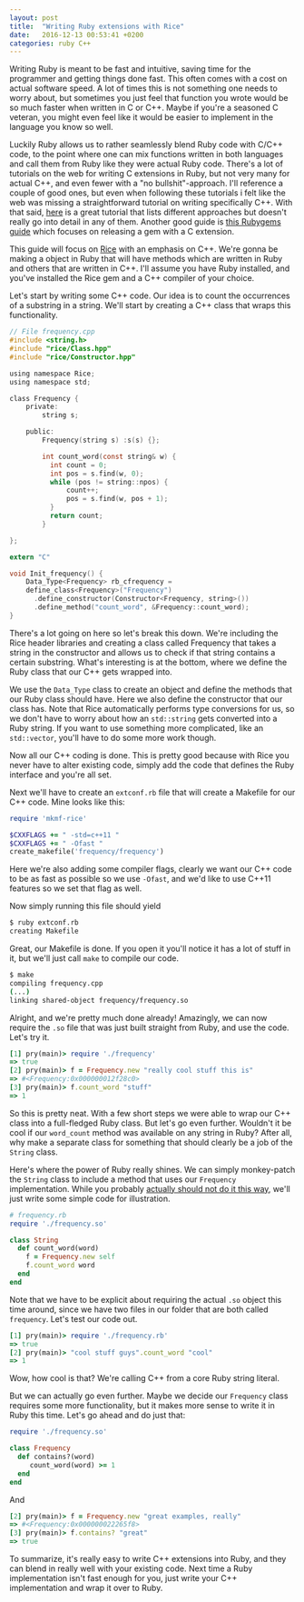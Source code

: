 ```yaml
---
layout: post
title:  "Writing Ruby extensions with Rice"
date:   2016-12-13 00:53:41 +0200
categories: ruby C++
---
```


Writing Ruby is meant to be fast and intuitive, saving time for the programmer and getting things done fast. This often comes with a cost on actual software speed. A lot of times this is not something one needs to worry about, but sometimes you just feel that function you wrote would be so much faster when written in C or C++. Maybe if you're a seasoned C veteran, you might even feel like it would be easier to implement in the language you know so well.

Luckily Ruby allows us to rather seamlessly blend Ruby code with C/C++ code, to the point where one can mix functions written in both languages and call them from Ruby like they were actual Ruby code. There's a lot of tutorials on the web for writing C extensions in Ruby, but not very many for actual C++, and even fewer with a "no bullshit"-approach. I'll reference a couple of good ones, but even when following these tutorials i felt like the web was missing a straightforward tutorial on writing specifically C++. With that said, [here](https://www.amberbit.com/blog/2014/6/12/calling-c-cpp-from-ruby/) is a great tutorial that lists different approaches but doesn't really go into detail in any of them. Another good guide is [this Rubygems guide](http://guides.rubygems.org/gems-with-extensions/) which focuses on releasing a gem with a C extension.

This guide will focus on [Rice](https://github.com/jasonroelofs/rice) with an emphasis on C++. We're gonna be making a object in Ruby that will have methods which are written in Ruby and others that are written in C++. I'll assume you have Ruby installed, and you've installed the Rice gem and a C++ compiler of your choice.

Let's start by writing some C++ code. Our idea is to count the occurrences of a substring in a string. We'll start by creating a C++ class that wraps this functionality.

```c
// File frequency.cpp
#include <string.h>
#include "rice/Class.hpp"
#include "rice/Constructor.hpp"

using namespace Rice;
using namespace std;

class Frequency {
    private:
        string s;

    public:
        Frequency(string s) :s(s) {};

        int count_word(const string& w) {
          int count = 0;
          int pos = s.find(w, 0);
          while (pos != string::npos) {
              count++;
              pos = s.find(w, pos + 1);
          }
          return count;
        }

};

extern "C"

void Init_frequency() {
    Data_Type<Frequency> rb_cfrequency =
    define_class<Frequency>("Frequency")
      .define_constructor(Constructor<Frequency, string>())
      .define_method("count_word", &Frequency::count_word);
}
```

There's a lot going on here so let's break this down. We're including the Rice header libraries and creating a class called Frequency that takes a string in the constructor and allows us to check if that string contains a certain substring. What's interesting is at the bottom, where we define the Ruby class that our C++ gets wrapped into.

We use the `Data_Type` class to create an object and define the methods that our Ruby class should have. Here we also define the constructor that our class has. Note that Rice automatically performs type conversions for us, so we don't have to worry about how an `std::string` gets converted into a Ruby string. If you want to use something more complicated, like an `std::vector`, you'll have to do some more work though.

Now all our C++ coding is done. This is pretty good because with Rice you never have to alter existing code, simply add the code that defines the Ruby interface and you're all set.

Next we'll have to create an `extconf.rb` file that will create a Makefile for our C++ code. Mine looks like this:

```ruby
require 'mkmf-rice'

$CXXFLAGS += " -std=c++11 "
$CXXFLAGS += " -Ofast "
create_makefile('frequency/frequency')

```

Here we're also adding some compiler flags, clearly we want our C++ code to be as fast as possible so we use `-Ofast`, and we'd like to use C++11 features so we set that flag as well.

Now simply running this file should yield

```bash
$ ruby extconf.rb
creating Makefile
```

Great, our Makefile is done. If you open it you'll notice it has a lot of stuff in it, but we'll just call `make` to compile our code.

```bash
$ make
compiling frequency.cpp
(...)
linking shared-object frequency/frequency.so
```

Alright, and we're pretty much done already! Amazingly, we can now require the `.so` file that was just built straight from Ruby, and use the code. Let's try it.

```ruby
[1] pry(main)> require './frequency'
=> true
[2] pry(main)> f = Frequency.new "really cool stuff this is"
=> #<Frequency:0x000000012f28c0>
[3] pry(main)> f.count_word "stuff"
=> 1
```



So this is pretty neat. With a few short steps we were able to wrap our C++ class into a full-fledged Ruby class. But let's go even further. Wouldn't it be cool if our `word_count` method was available on any string in Ruby? After all, why make a separate class for something that should clearly be a job of the `String` class.

Here's where the power of Ruby really shines. We can simply monkey-patch the `String` class to include a method that uses our `Frequency` implementation. While you probably [actually should not do it this way](http://www.justinweiss.com/articles/3-ways-to-monkey-patch-without-making-a-mess/), we'll just write some simple code for illustration.
```ruby
# frequency.rb
require './frequency.so'

class String
  def count_word(word)
    f = Frequency.new self
    f.count_word word
  end
end

```

Note that we have to be explicit about requiring the actual `.so` object this time around, since we have two files in our folder that are both called `frequency`. Let's test our code out.

```ruby
[1] pry(main)> require './frequency.rb'
=> true
[2] pry(main)> "cool stuff guys".count_word "cool"
=> 1
```

Wow, how cool is that? We're calling C++ from a core Ruby string literal.

But we can actually go even further. Maybe we decide our `Frequency` class requires some more functionality, but it makes more sense to write it in Ruby this time. Let's go ahead and do just that:

```ruby
require './frequency.so'

class Frequency
  def contains?(word)
     count_word(word) >= 1
  end
end
```

And
```ruby
[2] pry(main)> f = Frequency.new "great examples, really"
=> #<Frequency:0x000000022265f8>
[3] pry(main)> f.contains? "great"
=> true
```

To summarize, it's really easy to write C++ extensions into Ruby, and they can blend in really well with your existing code. Next time a Ruby implementation isn't fast enough for you, just write your C++ implementation and wrap it over to Ruby.
